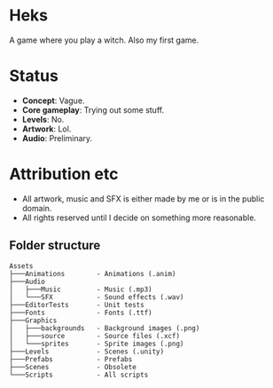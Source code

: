 # Heks

A game where you play a witch. Also my first game.

# Status

* **Concept**: Vague.
* **Core gameplay**: Trying out some stuff.
* **Levels**: No.
* **Artwork**: Lol.
* **Audio**: Preliminary.

# Attribution etc

* All artwork, music and SFX is either made by me or is in the public domain.
* All rights reserved until I decide on something more reasonable.

## Folder structure

```
Assets
├───Animations        - Animations (.anim)
├───Audio
│   ├───Music         - Music (.mp3)
│   └───SFX           - Sound effects (.wav)
├───EditorTests       - Unit tests
├───Fonts             - Fonts (.ttf)
├───Graphics
│   ├───backgrounds   - Background images (.png)
│   ├───source        - Source files (.xcf)
│   └───sprites       - Sprite images (.png)
├───Levels            - Scenes (.unity)
├───Prefabs           - Prefabs
├───Scenes            - Obsolete
└───Scripts           - All scripts
```
